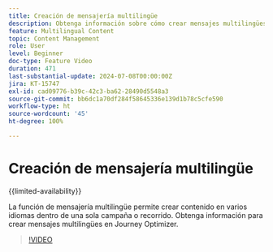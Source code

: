 ```yaml
---
title: Creación de mensajería multilingüe
description: Obtenga información sobre cómo crear mensajes multilingües en Adobe Journey Optimizer.
feature: Multilingual Content
topic: Content Management
role: User
level: Beginner
doc-type: Feature Video
duration: 471
last-substantial-update: 2024-07-08T00:00:00Z
jira: KT-15747
exl-id: cad09776-b39c-42c3-ba62-28490d5548a3
source-git-commit: bb6dc1a70df284f58645336e139d1b78c5cfe590
workflow-type: ht
source-wordcount: '45'
ht-degree: 100%

---
```


# Creación de mensajería multilingüe

{{limited-availability}}

La función de mensajería multilingüe permite crear contenido en varios idiomas dentro de una sola campaña o recorrido. Obtenga información para crear mensajes multilingües en Journey Optimizer.

>[!VIDEO](https://video.tv.adobe.com/v/3430921/?learn=on)

